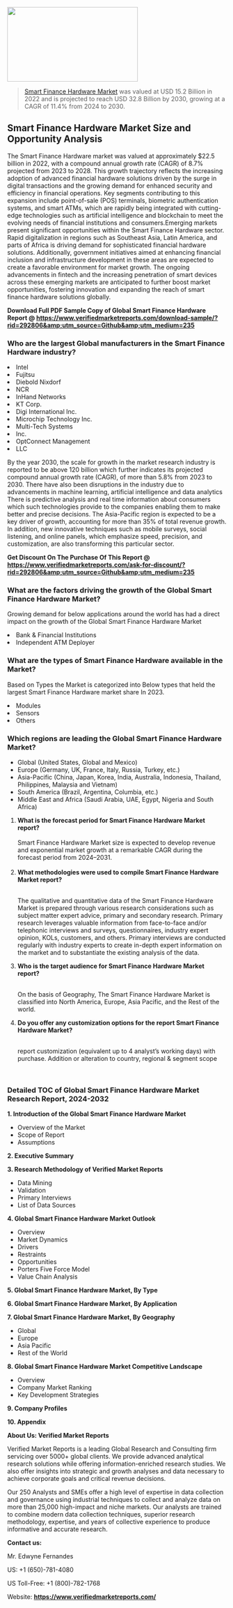 <img src="https://ffe5etoiles.com/wp-content/uploads/2024/12/MST1-300x171.png" alt="" width="300" height="171" class="alignnone size-medium wp-image-20088" /><blockquote><p><p><a href="https://www.verifiedmarketreports.com/download-sample/?rid=292806&utm_source=Github&utm_medium=235" target="_blank">Smart Finance Hardware Market</a> was valued at USD 15.2 Billion in 2022 and is projected to reach USD 32.8 Billion by 2030, growing at a CAGR of 11.4% from 2024 to 2030.</p></blockquote><p><h2>Smart Finance Hardware Market Size and Opportunity Analysis</h2>The Smart Finance Hardware market was valued at approximately $22.5 billion in 2022, with a compound annual growth rate (CAGR) of 8.7% projected from 2023 to 2028. This growth trajectory reflects the increasing adoption of advanced financial hardware solutions driven by the surge in digital transactions and the growing demand for enhanced security and efficiency in financial operations. Key segments contributing to this expansion include point-of-sale (POS) terminals, biometric authentication systems, and smart ATMs, which are rapidly being integrated with cutting-edge technologies such as artificial intelligence and blockchain to meet the evolving needs of financial institutions and consumers.Emerging markets present significant opportunities within the Smart Finance Hardware sector. Rapid digitalization in regions such as Southeast Asia, Latin America, and parts of Africa is driving demand for sophisticated financial hardware solutions. Additionally, government initiatives aimed at enhancing financial inclusion and infrastructure development in these areas are expected to create a favorable environment for market growth. The ongoing advancements in fintech and the increasing penetration of smart devices across these emerging markets are anticipated to further boost market opportunities, fostering innovation and expanding the reach of smart finance hardware solutions globally.</p><p class=""><strong>Download Full PDF Sample Copy of Global Smart Finance Hardware Report @ <a href="https://www.verifiedmarketreports.com/download-sample/?rid=292806&amp;utm_source=Github&amp;utm_medium=235" target="_blank">https://www.verifiedmarketreports.com/download-sample/?rid=292806&amp;utm_source=Github&amp;utm_medium=235</a></strong></p><h3 id="" class="">Who are the largest Global manufacturers in the Smart Finance Hardware industry?</h3><p><li>Intel</li><li> Fujitsu</li><li> Diebold Nixdorf</li><li> NCR</li><li> InHand Networks</li><li> KT Corp.</li><li> Digi International Inc.</li><li> Microchip Technology Inc.</li><li> Multi-Tech Systems</li><li> Inc.</li><li> OptConnect Management</li><li> LLC</li></p><div class=""><div class="" dir="" data-message-author-role="" data-message-id="" data-message-model-slug=""><div class=""><div class=""><div class=""><div class="" dir="" data-message-author-role="" data-message-id="" data-message-model-slug=""><div class=""><div class=""><p>By the year 2030, the scale for growth in the market research industry is reported to be above 120 billion which further indicates its projected compound annual growth rate (CAGR), of more than 5.8% from 2023 to 2030. There have also been disruptions in the industry due to advancements in machine learning, artificial intelligence and data analytics There is predictive analysis and real time information about consumers which such technologies provide to the companies enabling them to make better and precise decisions. The Asia-Pacific region is expected to be a key driver of growth, accounting for more than 35% of total revenue growth. In addition, new innovative techniques such as mobile surveys, social listening, and online panels, which emphasize speed, precision, and customization, are also transforming this particular sector.</p><p><strong>Get Discount On The Purchase Of This Report @&nbsp; <a href="https://www.verifiedmarketreports.com/ask-for-discount/?rid=292806&amp;utm_source=Github&amp;utm_medium=235" target="_blank">https://www.verifiedmarketreports.com/ask-for-discount/?rid=292806&amp;utm_source=Github&amp;utm_medium=235</a></strong></p></div></div></div></div></div></div></div></div><h3 id="" class="">What are the factors driving the growth of the Global Smart Finance Hardware Market?</h3><p id="" class="">Growing demand for below applications around the world has had a direct impact on the growth of the Global Smart Finance Hardware Market</p><p id="" class=""><li>Bank & Financial Institutions</li><li> Independent ATM Deployer</li></p><h3 id="" class="">What are the types of Smart Finance Hardware available in the Market?</h3><p id="" class="">Based on Types the Market is categorized into Below types that held the largest Smart Finance Hardware market share In 2023.</p><p id="" class=""><li>Modules</li><li> Sensors</li><li> Others</li></p><h3 id="" class="">Which regions are leading the Global Smart Finance Hardware Market?</h3><ul><li>Global (United States, Global and Mexico)</li><li>Europe (Germany, UK, France, Italy, Russia, Turkey, etc.)</li><li>Asia-Pacific (China, Japan, Korea, India, Australia, Indonesia, Thailand, Philippines, Malaysia and Vietnam)</li><li>South America (Brazil, Argentina, Columbia, etc.)</li><li>Middle East and Africa (Saudi Arabia, UAE, Egypt, Nigeria and South Africa)</li></ul><p><ol><li><strong>What is the forecast period for Smart Finance Hardware Market report?<br /></strong><br /><span data-sheets-root="1" data-sheets-value="{&quot;1&quot;:2,&quot;2&quot;:&quot;XXXX size is expected to develop revenue and exponential market growth at a remarkable CAGR during the forecast period from 2024&ndash;2030.&quot;}" data-sheets-userformat="{&quot;2&quot;:12674,&quot;4&quot;:{&quot;1&quot;:2,&quot;2&quot;:16776960},&quot;10&quot;:2,&quot;11&quot;:0,&quot;15&quot;:&quot;Arial&quot;,&quot;16&quot;:12}">Smart Finance Hardware Market size is expected to develop revenue and exponential market growth at a remarkable CAGR during the forecast period from 2024&ndash;2031.</span><br /><br /></li><li><strong>What methodologies were used to compile Smart Finance Hardware Market report?<br /><br /></strong><p>The qualitative and quantitative data of the&nbsp;Smart Finance Hardware Market is prepared through various research considerations such as subject matter expert advice, primary and secondary research. Primary research leverages valuable information from face-to-face and/or telephonic interviews and surveys, questionnaires, industry expert opinion, KOLs, customers, and others. Primary interviews are conducted regularly with industry experts to create in-depth expert information on the market and to substantiate the existing analysis of the data.&nbsp;</p></li><li><strong>Who is the target audience for Smart Finance Hardware Market report?<br /><br /></strong><p>On the basis of Geography, The&nbsp;Smart Finance Hardware Market is classified into North America, Europe, Asia Pacific, and the Rest of the world.</p></li><li><strong>Do you offer any customization options for the report Smart Finance Hardware Market?<br /><br /></strong><p>report customization (equivalent up to 4 analyst&rsquo;s working days) with purchase. Addition or alteration to country, regional &amp; segment scope</p><p>&nbsp;</p></li></ol></p><h3 id="" class="">Detailed TOC of Global Smart Finance Hardware Market Research Report, 2024-2032</h3><p id="" class=""><strong>1. Introduction of the Global Smart Finance Hardware Market</strong></p><ul><li>Overview of the Market</li><li>Scope of Report</li><li>Assumptions</li></ul><p id="" class=""><strong>2. Executive Summary</strong></p><p id="" class=""><strong>3. Research Methodology of&nbsp;Verified Market Reports</strong></p><ul><li>Data Mining</li><li>Validation</li><li>Primary Interviews</li><li>List of Data Sources</li></ul><p id="" class=""><strong>4. Global Smart Finance Hardware Market Outlook</strong></p><ul><li>Overview</li><li>Market Dynamics</li><li>Drivers</li><li>Restraints</li><li>Opportunities</li><li>Porters Five Force Model</li><li>Value Chain Analysis</li></ul><p id="" class=""><strong>5. Global Smart Finance Hardware Market, By&nbsp;Type</strong></p><p id="" class=""><strong>6. Global Smart Finance Hardware Market, By Application</strong></p><p id="" class=""><strong>7. Global Smart Finance Hardware Market, By Geography</strong></p><ul><li>Global</li><li>Europe</li><li>Asia Pacific</li><li>Rest of the World</li></ul><p id="" class=""><strong>8. Global Smart Finance Hardware Market Competitive Landscape</strong></p><ul><li>Overview</li><li>Company Market Ranking</li><li>Key Development Strategies</li></ul><p id="" class=""><strong>9. Company Profiles</strong></p><p id="" class=""><strong>10. Appendix</strong></p><p id="" class=""><strong>About Us: Verified Market Reports</strong></p><p id="" class="">Verified Market Reports is a leading Global Research and Consulting firm servicing over 5000+ global clients. We provide advanced analytical research solutions while offering information-enriched research studies. We also offer insights into strategic and growth analyses and data necessary to achieve corporate goals and critical revenue decisions.</p><p id="" class="">Our 250 Analysts and SMEs offer a high level of expertise in data collection and governance using industrial techniques to collect and analyze data on more than 25,000 high-impact and niche markets. Our analysts are trained to combine modern data collection techniques, superior research methodology, expertise, and years of collective experience to produce informative and accurate research.</p><p id="" class=""><strong>Contact us:</strong></p><p id="" class="">Mr. Edwyne Fernandes</p><p id="" class="">US: +1 (650)-781-4080</p><p id="" class="">US Toll-Free: +1 (800)-782-1768</p><p id="" class="">Website: <a target="" data-test-app-aware-link=""><strong>https://www.verifiedmarketreports.com/</strong></a></p>
